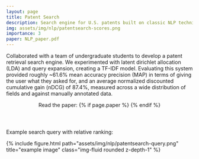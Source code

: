 ```yaml
---
layout: page
title: Patent Search 
description: Search engine for U.S. patents built on classic NLP techniques
img: assets/img/nlp/patentsearch-scores.png
importance: 3
paper: NLP_paper.pdf
---
```

Collaborated with a team of undergraduate students to develop a patent retrieval search engine. We experimented with 
latent dirichlet allocation (LDA) and query expansion, creating a TF-IDF model. Evaluating this system
provided roughly ~61.6% mean accuracy precision (MAP) in terms of giving the user what they asked for, and an average normalized
discounted cumulative gain (nDCG) of 87.4%, measured across a wide distribution of fields and against manually annotated data.


<header class="post-header">
    <div class="post-title">
        Read the paper: {% if page.paper %}
            <a href="{{ page.paper | prepend: 'assets/pdf/' | relative_url}}" target="_blank" rel="noopener noreferrer"><i class="fas fa-file-pdf"></i></a>
        {% endif %}
    </div>
</header>

<p></p>

Example search query with relative ranking:
<div class="row">
    <div class="col-sm mt-3 mt-md-0">
        {% include figure.html path="assets/img/nlp/patentsearch-query.png" title="example image" class="img-fluid rounded z-depth-1" %}
    </div>
</div>